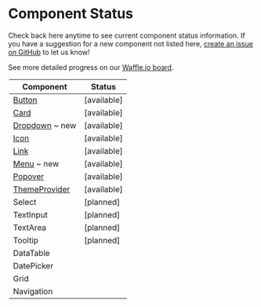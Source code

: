 # Component Status

Check back here anytime to see current component status information.
If you have a suggestion for a new component not listed here, [create an issue on GitHub](https://github.com/mineral-ui/mineral-ui/issues) to let us know!

See more detailed progress on our [Waffle.io board](https://waffle.io/mineral-ui/mineral-ui).

<Legend />

<!--
Labels:
  ~ new
  ~ experimental

Statuses:
  [available]
  [planned]
  [in development]
  [deprecated]
-->

| Component                                   | Status      |
|---------------------------------------------|-------------|
| [Button](/components/button)                | [available] |
| [Card](/components/card)                    | [available] |
| [Dropdown](/components/dropdown) ~ new      | [available] |
| [Icon](/components/icon)                    | [available] |
| [Link](/components/link)                    | [available] |
| [Menu](/components/menu) ~ new              | [available] |
| [Popover](/components/popover)              | [available] |
| [ThemeProvider](/components/theme-provider) | [available] |
| Select                                      | [planned]   |
| TextInput                                   | [planned]   |
| TextArea                                    | [planned]   |
| Tooltip                                     | [planned]   |
| DataTable                                   |             |
| DatePicker                                  |             |
| Grid                                        |             |
| Navigation                                  |             |
